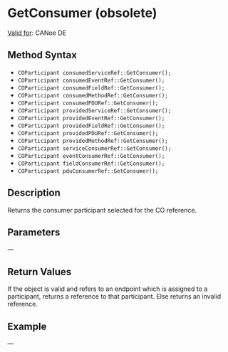 # GetConsumer (obsolete)

[Valid for](../../../Shared/FeatureAvailability.md): CANoe DE

## Method Syntax

- `COParticipant consumedServiceRef::GetConsumer();`
- `COParticipant consumedEventRef::GetConsumer();`
- `COParticipant consumedFieldRef::GetConsumer();`
- `COParticipant consumedMethodRef::GetConsumer();`
- `COParticipant consumedPDURef::GetConsumer();`
- `COParticipant providedServiceRef::GetConsumer();`
- `COParticipant providedEventRef::GetConsumer();`
- `COParticipant providedFieldRef::GetConsumer();`
- `COParticipant providedPDURef::GetConsumer();`
- `COParticipant providedMethodRef::GetConsumer();`
- `COParticipant serviceConsumerRef::GetConsumer();`
- `COParticipant eventConsumerRef::GetConsumer();`
- `COParticipant fieldConsumerRef::GetConsumer();`
- `COParticipant pduConsumerRef::GetConsumer();`

## Description

Returns the consumer participant selected for the CO reference.

## Parameters

—

## Return Values

If the object is valid and refers to an endpoint which is assigned to a participant, returns a reference to that participant. Else returns an invalid reference.

## Example

—
